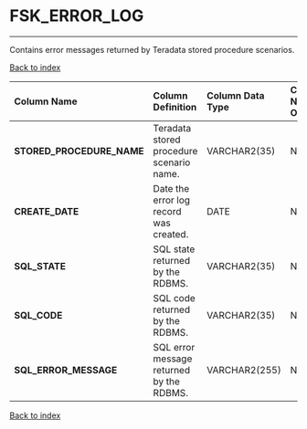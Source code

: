 # FSK_ERROR_LOG

---

Contains error messages returned by Teradata stored procedure scenarios.

[Back to index](./index.md)

| Column Name               | Column Definition                        | Column Data Type   | Column Null Option   | PK   | FK   |
|:--------------------------|:-----------------------------------------|:-------------------|:---------------------|:-----|:-----|
| **STORED_PROCEDURE_NAME** | Teradata stored procedure scenario name. | VARCHAR2(35)       | Null                 | No   | No   |
| **CREATE_DATE**           | Date the error log record was created.   | DATE               | Null                 | No   | No   |
| **SQL_STATE**             | SQL state returned by the RDBMS.         | VARCHAR2(35)       | Null                 | No   | No   |
| **SQL_CODE**              | SQL code returned by the RDBMS.          | VARCHAR2(35)       | Null                 | No   | No   |
| **SQL_ERROR_MESSAGE**     | SQL error message returned by the RDBMS. | VARCHAR2(255)      | Null                 | No   | No   |

[Back to index](./index.md)